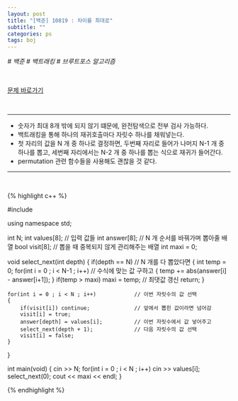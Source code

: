 ```yaml
---
layout: post
title: "[백준] 10819 : 차이를 최대로"
subtitle: ""
categories: ps
tags: boj
---
```


*# 백준 # 백트래킹 # 브루트포스 알고리즘*

<br>

[문제 바로가기](https://www.acmicpc.net/problem/10819)

<br>

---

- 숫자가 최대 8개 밖에 되지 않기 떄문에, 완전탐색으로 전부 검사 가능하다.
- 백트래킹을 통해 하나의 재귀호출마다 자릿수 하나를 채워넣는다.
- 첫 자리의 값을 N 개 중 하나로 결정하면, 두번째 자리로 들어가 나머지 N-1 개 중 하나를 뽑고, 세번째 자리에서는 N-2 개 중 하나를 뽑는 식으로 재귀가 들어간다.
- permutation 관련 함수들을 사용해도 괜찮을 것 같다.

---
<br>

{% highlight c++ %}

#include <iostream>

using namespace std;

int N;
int values[8];      // 입력 값들
int answer[8];      // N 개 순서를 바꿔가며 뽑아줄 배열
bool visit[8];      // 뽑을 때 중복되지 않게 관리해주는 배열
int maxi = 0;

void select_next(int depth)
{
    if(depth == N)                          // N 개를 다 뽑았다면
    {
        int temp = 0;
        for(int i = 0 ; i < N-1 ; i++)      // 수식에 맞는 값 구하고
        {
            temp += abs(answer[i] - answer[i+1]);
        }
        if(temp > maxi) maxi = temp;        // 최댓값 갱신
        return;
    }

    for(int i = 0 ; i < N ; i++)            // 이번 자릿수의 값 선택
    {
        if(visit[i]) continue;              // 앞에서 뽑힌 값이라면 넘어감
        visit[i] = true;
        answer[depth] = values[i];          // 이번 자릿수에서 값 넣어주고
        select_next(depth + 1);             // 다음 자릿수의 값 선택
        visit[i] = false;
    }
}

int main(void)
{
    cin >> N;
    for(int i = 0 ; i < N ; i++) cin >> values[i];
    select_next(0);
    cout << maxi << endl;
}

{% endhighlight %}

